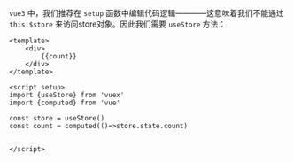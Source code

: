 `vue3` 中，我们推荐在 `setup` 函数中编辑代码逻辑————这意味着我们不能通过 `this.$store` 来访问store对象。因此我们需要 `useStore` 方法：

```vue
<template>
    <div>
        {{count}}
    </div>
</template>

<script setup>
import {useStore} from 'vuex'
import {computed} from 'vue'

const store = useStore()
const count = computed(()=>store.state.count)


</script>

```

